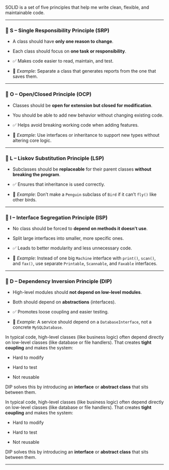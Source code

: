SOLID is a set of five principles that help me write clean, flexible, and maintainable code.

---

### 🔹 **S – Single Responsibility Principle (SRP)**

- A class should have **only one reason to change**.
    
- Each class should focus on **one task or responsibility**.
    
- ✅ Makes code easier to read, maintain, and test.
    
- 🧠 _Example_: Separate a class that generates reports from the one that saves them.

---

### 🔹 **O – Open/Closed Principle (OCP)**

- Classes should be **open for extension but closed for modification**.
    
- You should be able to add new behavior without changing existing code.
    
- ✅ Helps avoid breaking working code when adding features.
    
- 🧠 _Example_: Use interfaces or inheritance to support new types without altering core logic.
    

---

### 🔹 **L – Liskov Substitution Principle (LSP)**

- Subclasses should be **replaceable** for their parent classes **without breaking the program**.
    
- ✅ Ensures that inheritance is used correctly.
    
- 🧠 _Example_: Don’t make a `Penguin` subclass of `Bird` if it can’t `fly()` like other birds.
    

---

### 🔹 **I – Interface Segregation Principle (ISP)**

- No class should be forced to **depend on methods it doesn’t use**.
    
- Split large interfaces into smaller, more specific ones.
    
- ✅ Leads to better modularity and less unnecessary code.
    
- 🧠 _Example_: Instead of one big `Machine` interface with `print()`, `scan()`, and `fax()`, use separate `Printable`, `Scannable`, and `Faxable` interfaces.
    

---

### 🔹 **D – Dependency Inversion Principle (DIP)**

- High-level modules should **not depend on low-level modules**.
    
- Both should depend on **abstractions** (interfaces).
    
- ✅ Promotes loose coupling and easier testing.
    
- 🧠 _Example_: A service should depend on a `DatabaseInterface`, not a concrete `MySQLDatabase`.

In typical code, high-level classes (like business logic) often depend directly on low-level classes (like database or file handlers). That creates **tight coupling** and makes the system:

- Hard to modify
    
- Hard to test
    
- Not reusable
    

DIP solves this by introducing an **interface** or **abstract class** that sits between them.

In typical code, high-level classes (like business logic) often depend directly on low-level classes (like database or file handlers). That creates **tight coupling** and makes the system:

- Hard to modify
    
- Hard to test
    
- Not reusable
    

DIP solves this by introducing an **interface** or **abstract class** that sits between them.




---
